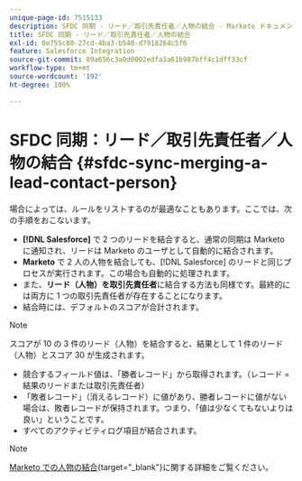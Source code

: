 ```yaml
---
unique-page-id: 7515133
description: SFDC 同期 - リード／取引先責任者／人物の結合 - Marketo ドキュメント - 製品ドキュメント
title: SFDC 同期 - リード／取引先責任者／人物の結合
exl-id: 0e755c80-27cd-4ba3-b540-d7918264c5f6
feature: Salesforce Integration
source-git-commit: 09a656c3a0d0002edfa1a61b987bff4c1dff33cf
workflow-type: tm+mt
source-wordcount: '192'
ht-degree: 100%

---
```


# SFDC 同期：リード／取引先責任者／人物の結合 {#sfdc-sync-merging-a-lead-contact-person}

場合によっては、ルールをリストするのが最適なこともあります。ここでは、次の手順をおこないます。

* **[!DNL Salesforce]** で 2 つのリードを結合すると、通常の同期は Marketo に通知され、リードは Marketo のユーザとして自動的に結合されます。
* **Marketo** で 2 人の人物を結合しても、[!DNL Salesforce] のリードと同じプロセスが実行されます。この場合も自動的に処理されます。
* また、**リード（人物）を取引先責任者**&#x200B;に結合する方法も同様です。最終的には両方に 1 つの取引先責任者が存在することになります。
* 結合時には、デフォルトのスコアが合計されます。

>[!NOTE]
>
>スコアが 10 の 3 件のリード（人物）を結合すると、結果として 1 件のリード（人物）とスコア 30 が生成されます。

* 競合するフィールド値は、「勝者レコード」から取得されます。（レコード = 結果のリードまたは取引先責任者）
* 「敗者レコード」（消えるレコード）に値があり、勝者レコードに値がない場合は、敗者レコードが保持されます。つまり、「値は少なくてもないよりは良い」ということです。
* すべてのアクティビティログ項目が結合されます。

>[!NOTE]
>
>[Marketo での人物の結合](/help/marketo/product-docs/core-marketo-concepts/smart-lists-and-static-lists/managing-people-in-smart-lists/find-and-merge-duplicate-people.md){target="_blank"}に関する詳細をご覧ください。
